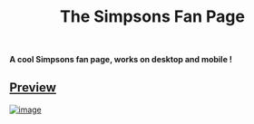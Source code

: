 <div align='center'><h1>The Simpsons Fan Page</h1>
</div>
<br>

**A cool Simpsons fan page, works on desktop and mobile !**


<div align='left'><a href="https://chernyyworks.github.io/Simpsons-Fan-Page/">
</div>

## Preview

![image](https://user-images.githubusercontent.com/92865037/226208558-69507235-3c22-4ccd-9fc3-b15eb10f4940.png)
